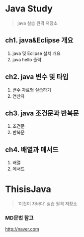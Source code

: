 # Java Study
> java 실습 원격 저장소

## ch1. java&Eclipse 개요
1) java 및 Eclipse 설치 개요
2) java hello 출력

## ch2. java 변수 및 타입
1) 변수 자료형 실습하기
2) 연산자

## ch3. java 조건문과 반복문
1) 조건문
2) 반복문

## ch4. 배열과 메서드
1) 배열
2) 메서드

# ThisisJava
> '이것이 자바다' 실습 원격 저장소


### MD문법 참고
http://naver.com

